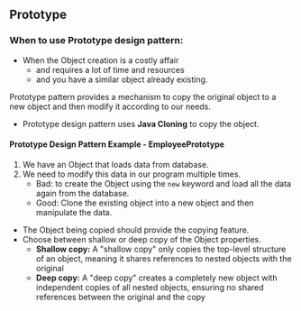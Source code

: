 ## Prototype

### When to use Prototype design pattern:
- When the Object creation is a costly affair 
    - and requires a lot of time and resources 
    - and you have a similar object already existing. 

Prototype pattern provides a mechanism to copy the original object to a new object and then modify it according to our needs.
- Prototype design pattern uses **Java Cloning** to copy the object.

#### Prototype Design Pattern Example - EmployeePrototype

1. We have an Object that loads data from database.
2. We need to modify this data in our program multiple times.
   - Bad: to create the Object using the `new` keyword and load all the data again from the database.
   - Good: Clone the existing object into a new object and then manipulate the data.

- The Object being copied should provide the copying feature.
- Choose between shallow or deep copy of the Object properties.
  - **Shallow copy:** A "shallow copy" only copies the top-level structure of an object, meaning it shares references to nested objects with the original
  - **Deep copy:** A "deep copy" creates a completely new object with independent copies of all nested objects, ensuring no shared references between the original and the copy

